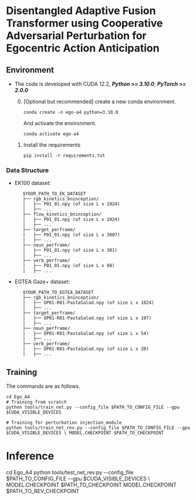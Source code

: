 # Disentangled Adaptive Fusion Transformer using Cooperative Adversarial Perturbation for Egocentric Action Anticipation


## Environment

- The code is developed with CUDA 12.2, ***Python >= 3.10.0***, ***PyTorch >= 2.0.0***

    0. [Optional but recommended] create a new conda environment.
        ```
        conda create -n ego-a4 python=3.10.0
        ```
        And activate the environment.
        ```
        conda activate ego-a4
        ```

    1. Install the requirements
        ```
        pip install -r requirements.txt
        ```


### Data Structure

   * EK100 dataset:
       ```
          $YOUR_PATH_TO_EK_DATASET
          ├── rgb_kinetics_bninception/
          |   ├── P01_01.npy (of size L x 1024)
          │   ├── ...
          ├── flow_kinetics_bninception/
          |   ├── P01_01.npy (of size L x 1024)
          |   ├── ...
          ├── target_perframe/
          |   ├── P01_01.npy (of size L x 3807)
          |   ├── ...
          ├── noun_perframe/
          |   ├── P01_01.npy (of size L x 301)
          |   ├── ...
          ├── verb_perframe/
          |   ├── P01_01.npy (of size L x 98)
          |   ├── ...
       ```


   * EGTEA Gaze+ dataset:
       ```
          $YOUR_PATH_TO_EGTEA_DATASET
          ├── rgb_kinetics_bninception/
          |   ├── OP01-R01-PastaSalad.npy (of size L x 1024)
          │   ├── ...
          ├── target_perframe/
          |   ├── OP01-R01-PastaSalad.npy (of size L x 107)
          |   ├── ...
          ├── noun_perframe/
          |   ├── OP01-R01-PastaSalad.npy (of size L x 54)
          |   ├── ...
          ├── verb_perframe/
          |   ├── OP01-R01-PastaSalad.npy (of size L x 20)
          |   ├── ...
       ```



## Training

The commands are as follows.

```
cd Ego_A4
# Training from scratch
python tools/train_net.py --config_file $PATH_TO_CONFIG_FILE --gpu $CUDA_VISIBLE_DEVICES

# Training for perturbation injection_module
python tools/train_net_rev.py --config_file $PATH_TO_CONFIG_FILE --gpu $CUDA_VISIBLE_DEVICES \ MODEL.CHECKPOINT $PATH_TO_CHECKPOINT
```


# Inference

cd Ego_A4
python tools/test_net_rev.py --config_file $PATH_TO_CONFIG_FILE --gpu $CUDA_VISIBLE_DEVICES \ MODEL.CHECKPOINT $PATH_TO_CHECKPOINT MODEL.CHECKPOINT $PATH_TO_REV_CHECKPOINT



    